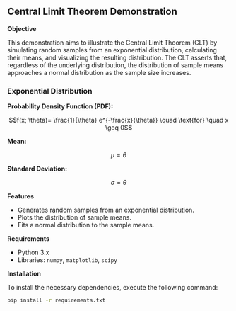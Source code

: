 ## Central Limit Theorem Demonstration

**Objective**

This demonstration aims to illustrate the Central Limit Theorem (CLT) by simulating random samples from an exponential distribution, calculating their means, and visualizing the resulting distribution. The CLT asserts that, regardless of the underlying distribution, the distribution of sample means approaches a normal distribution as the sample size increases.




### **Exponential Distribution**

**Probability Density Function (PDF):**

$$f(x; \theta)= \frac{1}{\theta} e^{-\frac{x}{\theta}} \quad \text{for} \quad x \geq 0$$


**Mean:**
  
  $$\mu = \theta$$

**Standard Deviation:**
  
  $$\sigma = \theta$$



**Features**

- Generates random samples from an exponential distribution.
- Plots the distribution of sample means.
- Fits a normal distribution to the sample means.

**Requirements**

- Python 3.x
- Libraries: `numpy`, `matplotlib`, `scipy`

**Installation**

To install the necessary dependencies, execute the following command:

```bash
pip install -r requirements.txt
